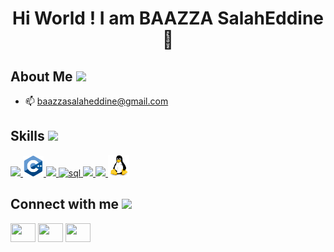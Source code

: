<h1 align="center">Hi World ! I am BAAZZA SalahEddine  👋 </h1>  



<h2>About Me <img src = "https://raw.githubusercontent.com/MartinHeinz/MartinHeinz/master/wave.gif" width = 30px></h3>


- 📫 baazzasalaheddine@gmail.com <br>



<h2> Skills <img src = "https://media2.giphy.com/media/QssGEmpkyEOhBCb7e1/giphy.gif?cid=ecf05e47a0n3gi1bfqntqmob8g9aid1oyj2wr3ds3mg700bl&rid=giphy.gif" width = 32px> </h2>
<a href= https://github.com/Aditya664?tab=repositories&q=&type=&language=c&sort= > <img width ='32px' src ='https://raw.githubusercontent.com/rahulbanerjee26/githubAboutMeGenerator/main/icons/c.svg'> </a>
<a href="https://www.w3schools.com/cpp/" target="_blank" rel="noreferrer"> <img src="https://raw.githubusercontent.com/devicons/devicon/master/icons/cplusplus/cplusplus-original.svg" alt="cplusplus" width="33" height="33" /> </a>
<a href= https://github.com/Aditya664?tab=repositories&q=&type=&language=python&sort= > <img width ='32px' src ='https://raw.githubusercontent.com/rahulbanerjee26/githubAboutMeGenerator/main/icons/python.svg'> 
<a href="https://www.sql.sh/" target="_blank"> <img src="https://encrypted-tbn0.gstatic.com/images?q=tbn:ANd9GcSdOkjPVBKkl9gc2kEIHMuTDi-Mn7sjlKsATATzZR_t&s" alt="sql" width="29" height="34"/> </a>
<a href= https://github.com/Aditya664?tab=repositories&q=&type=&language=css&sort= > <img width ='32px' src ='https://raw.githubusercontent.com/rahulbanerjee26/githubAboutMeGenerator/main/icons/css.svg'> </a>
<a href= https://github.com/Aditya664?tab=repositories&q=&type=&language=html&sort= > <img width ='32px' src ='https://raw.githubusercontent.com/rahulbanerjee26/githubAboutMeGenerator/main/icons/html.svg'> </a>
<a href=https://www.linux.org/ > <img width ='34px' src ='https://raw.githubusercontent.com/devicons/devicon/master/icons/linux/linux-original.svg'> </a>



<h2> Connect with me <img src = "https://raw.githubusercontent.com/ShahriarShafin/ShahriarShafin/main/Assets/handshake.gif" width = 68px> </h2>


<a href="https://www.linkedin.com/in/salah-eddine-ba%C3%A2zza-35314a246/" target="blank"><img align="center" src="https://raw.githubusercontent.com/rahuldkjain/github-profile-readme-generator/master/src/images/icons/Social/linked-in-alt.svg" alt="" height="30" width="40" /></a>
 <a href="###" target="blank"><img align="center" src="https://raw.githubusercontent.com/rahuldkjain/github-profile-readme-generator/master/src/images/icons/Social/facebook.svg" alt="" height="30" width="40" /></a>
 <a href="https://www.instagram.com/salahbz_/" target="blank"><img align="center" src="https://raw.githubusercontent.com/rahuldkjain/github-profile-readme-generator/master/src/images/icons/Social/instagram.svg" alt="" height="30" width="40" /></a>
